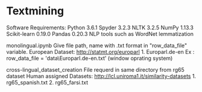 # Textmining
Software Requirements:
	Python 3.6.1
	Spyder 3.2.3
	NLTK 3.2.5 
	NumPy 1.13.3 
	Scikit-learn 0.19.0
	Pandas 0.20.3
	NLP tools such as WordNet lemmatization
	
	
monolingual.ipynb
		Give file path, name with .txt format in "row_data_file" variable.
		European Dataset: http://statmt.org/europarl
		1. Europarl.de-en 
		Ex : row_data_file = 'data\Europarl.de-en.txt'   (window oprating system)	
		

			
cross-lingual_dataset_creation
	File requerd in same directory from rg65 dataset 
	Human assigned Datasets: http://lcl.uniroma1.it/similarity-datasets
		1. rg65_spanish.txt
		2. rg65_farsi.txt
			

